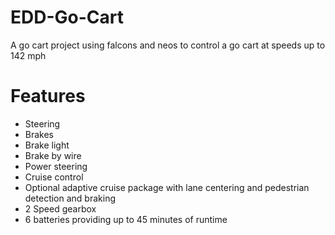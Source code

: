 # EDD-Go-Cart

A go cart project using falcons and neos to control a go cart at speeds up to 142 mph

# Features

* Steering
* Brakes
* Brake light
* Brake by wire
* Power steering
* Cruise control
* Optional adaptive cruise package with lane centering and pedestrian detection and braking
* 2 Speed gearbox
* 6 batteries providing up to 45 minutes of runtime
